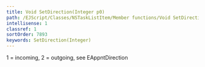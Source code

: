 ```yaml
---
title: Void SetDirection(Integer p0)
path: /EJScript/Classes/NSTaskListItem/Member functions/Void SetDirection(Integer p_0)
intellisense: 1
classref: 1
sortOrder: 7893
keywords: SetDirection(Integer)
---
```



1 = incoming, 2 = outgoing, see EAppntDirection


